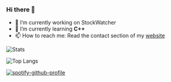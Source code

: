 ### Hi there 👋

- 🔭 I’m currently working on StockWatcher 
- 🌱 I’m currently learning **C++**
- 📫 How to reach me: Read the contact section of  my [website](https://madebysid.me)

![Stats](https://github-readme-stats.vercel.app/api?username=sidhys1&show_icons=true&theme=radical)



![Top Langs](https://github-readme-stats.vercel.app/api/top-langs/?username=sidhys1&hide=css&layout=compact&theme=radical)


[![spotify-github-profile](https://spotify-github-profile.vercel.app/api/view?uid=0xg8p4qhe5f6c596a6bcssk3j&cover_image=true&theme=default)](https://github.com/kittinan/spotify-github-profile)
